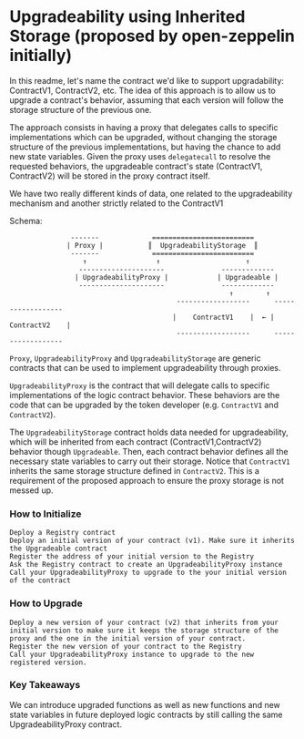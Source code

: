 # Upgradeability using Inherited Storage (proposed by open-zeppelin initially)

In this readme, let's name the contract we'd like to support upgradability: ContractV1, ContractV2, etc.
The idea of this approach is to allow us to upgrade a contract's behavior, assuming that each version will follow the 
storage structure of the previous one. 

The approach consists in having a proxy that delegates calls to specific implementations which can be upgraded, without
changing the storage structure of the previous implementations, but having the chance to add new state variables. Given
the proxy uses `delegatecall` to resolve the requested behaviors, the upgradeable contract's state (ContractV1, ContractV2) will be stored in 
the proxy contract itself. 

We have two really different kinds of data, one related to the upgradeability mechanism and another 
strictly related to the ContractV1

Schema: 
            
                   -------             =========================
                  | Proxy |           ║  UpgradeabilityStorage  ║
                   -------             =========================
                      ↑                 ↑                     ↑            
                     ---------------------              -------------
                    | UpgradeabilityProxy |            | Upgradeable |
                     ---------------------              ------------- 
                                                          ↑        ↑
                                             ------------------      ------------------
                                            |    ContractV1    |  ← |    ContractV2    |         
                                             ------------------      ------------------
                                          

`Proxy`, `UpgradeabilityProxy` and `UpgradeabilityStorage` are generic contracts that can be used to implement
upgradeability through proxies.  

`UpgradeabilityProxy` is the contract that will delegate calls to specific implementations of the logic contract behavior. 
These behaviors are the code that can be upgraded by the token developer (e.g. `ContractV1` and `ContractV2`). 

The `UpgradeabilityStorage` contract holds data needed for upgradeability, which will be inherited from each contract 
(ContractV1,ContractV2) behavior though `Upgradeable`. Then, each contract behavior defines all the necessary state 
variables to carry out their storage. Notice that `ContractV1` inherits the same storage structure defined in `ContractV2`. 
This is a requirement of the proposed approach to ensure the proxy storage is not messed up.


### How to Initialize

```
Deploy a Registry contract
Deploy an initial version of your contract (v1). Make sure it inherits the Upgradeable contract
Register the address of your initial version to the Registry
Ask the Registry contract to create an UpgradeabilityProxy instance
Call your UpgradeabilityProxy to upgrade to the your initial version of the contract

```
### How to Upgrade
```
Deploy a new version of your contract (v2) that inherits from your initial version to make sure it keeps the storage structure of the proxy and the one in the initial version of your contract.
Register the new version of your contract to the Registry
Call your UpgradeabilityProxy instance to upgrade to the new registered version.
```
### Key Takeaways

We can introduce upgraded functions as well as new functions and new state variables in future deployed logic contracts by still calling the same UpgradeabilityProxy contract.

